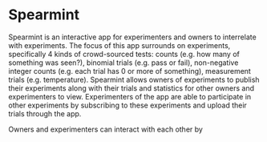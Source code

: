 # Spearmint

Spearmint is an interactive app for experimenters and owners to interrelate with experiments. The focus of this app surrounds on experiments, specifically 4 kinds of crowd-sourced tests: counts (e.g. how many of something was seen?), binomial trials (e.g. pass or fail), non-negative integer counts (e.g. each trial has 0 or more of something), measurement trials (e.g. temperature). Spearmint allows owners of experiments to publish their experiments along with their trials and statistics for other owners and experimenters to view. Experimenters of the app are able to participate in other experiments by subscribing to these experiments and upload their trials through the app.

Owners and experimenters can interact with each other by 
